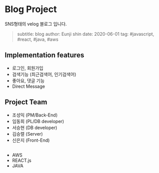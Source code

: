 # Blog Project

SNS형태의 velog 블로그 입니다.

> subtitle: blog
> author: Eunji shin
> date: 2020-06-01
> tag: #javascript, #react, #java, #aws

## Implementation features

- 로그인, 회원가입
- 검색기능 (최근검색어, 인기검색어)
- 좋아요, 댓글 기능
- Direct Message

## Project Team

- 조성익 (PM/Back-End)
- 임동희 (PL/DB developer)
- 서승현 (DB developer)
- 김승렬 (Server)
- 신은지 (Front-End)

##

- AWS
- REACT.js
- JAVA
